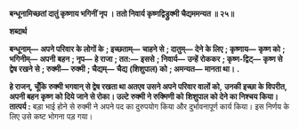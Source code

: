 **बन्धूनामिच्छतां दातुं कृष्णाय भगिनीं नृप ।** **ततो निवार्य कृष्णद्विड्रुक्मी चैद्यममन्यत ॥ २५॥** 

**शब्दार्थ** 

**बन्धूनाम्—** **अपने परिवार के लोगों के** **; इच्छताम्—** **चाहने से** **; दातुम्—** **देने के लिए** **; कृष्णाय—** **कृष्ण को** **; भगिनीम्—** **अपनी** **बहन** **; नृप—** **हे राजा** **; तत:—** **इससे** **; निवार्य—** **उन्हें रोककर** **; कृष्ण-द्विट्—** **कृष्ण से द्वेष रखने से** **; रुक्मी—** **रुक्मी** **; चैद्यम्—** **चैद्य** **(शिशुपाल) को** **; अमन्यत—** **मानता था।** **.** 

**हे राजन्, चूँकि रुक्मी भगवान् से द्वेष रखता था अतएव उसने अपने परिवार वालों को,** **उनकी इच्छा के विपरीत, अपनी बहन कृष्ण को दिये जाने से रोका। उल्टे रुक्मी ने रुक्मिणी को** **शिशुपाल को देने का निश्चय किया।** **तात्पर्य :** बड़ा भाई होने से रुक्मी ने अपने पद का दुरुपयोग किया और दुर्भावनापूर्ण कार्य किया। इस निर्णय के लिए उसे कष्ट भोगना पड़ गया।  